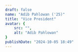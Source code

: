 ```yaml
---
draft: false
name: "Adib Pahlowan ('25)"
title: "Vice President"
avatar: {
    src: "",
    alt: "Adib Pahlowan"
}
publishDate: "2024-10-05 18:49"
---
```

